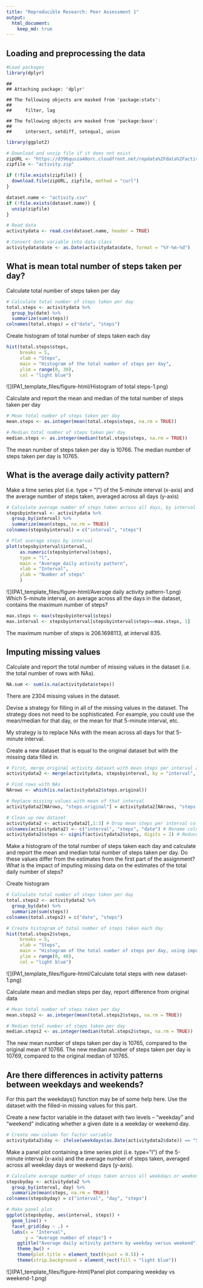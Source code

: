 ```yaml
---
title: "Reproducible Research: Peer Assessment 1"
output: 
  html_document:
    keep_md: true
---
```


## Loading and preprocessing the data

```r
#Load packages
library(dplyr)
```

```
## 
## Attaching package: 'dplyr'
```

```
## The following objects are masked from 'package:stats':
## 
##     filter, lag
```

```
## The following objects are masked from 'package:base':
## 
##     intersect, setdiff, setequal, union
```

```r
library(ggplot2)

# Download and unzip file if it does not exist
zipURL <- "https://d396qusza40orc.cloudfront.net/repdata%2Fdata%2Factivity.zip"
zipfile <- "activity.zip"

if (!file.exists(zipfile)) {
  download.file(zipURL, zipfile, method = "curl")
}

dataset.name <- "activity.csv"
if (!file.exists(dataset.name)) {
  unzip(zipfile)
}

# Read data
activitydata <- read.csv(dataset.name, header = TRUE)

# Convert date variable into data class
activitydata$date <- as.Date(activitydata$date, format = "%Y-%m-%d")
```

## What is mean total number of steps taken per day?

Calculate total number of steps taken per day

```r
# Calculate total number of steps taken per day
total.steps <- activitydata %>% 
  group_by(date) %>%
  summarize(sum(steps))
colnames(total.steps) = c("date", "steps")
```

Create histogram of total number of steps taken each day

```r
hist(total.steps$steps, 
     breaks = 5, 
     xlab = "Steps",
     main = "Histogram of the total number of steps per day",
     ylim = range(0, 30),
     col = "light blue")
```

![](PA1_template_files/figure-html/Histogram of total steps-1.png)<!-- -->

Calculate and report the mean and median of the total number of steps taken per day

```r
# Mean total number of steps taken per day
mean.steps <- as.integer(mean(total.steps$steps, na.rm = TRUE))

# Median total number of steps taken per day
median.steps <- as.integer(median(total.steps$steps, na.rm = TRUE))
```
The mean number of steps taken per day is 10766.
The median number of steps taken per day is 10765.

## What is the average daily activity pattern?

Make a time series plot  (i.e. type = "l") of the 5-minute interval (x-axis) and the average number of steps taken, averaged across all days (y-axis)

```r
# Calculate average number of steps taken across all days, by interval
stepsbyinterval <- activitydata %>% 
  group_by(interval) %>%
  summarize(mean(steps, na.rm = TRUE))
colnames(stepsbyinterval) = c("interval", "steps")

# Plot average steps by interval
plot(stepsbyinterval$interval,
     as.numeric(stepsbyinterval$steps), 
     type = "l",
     main = "Average daily activity pattern",
     xlab = "Interval",
     ylab = "Number of steps"
     )
```

![](PA1_template_files/figure-html/Average daily activity pattern-1.png)<!-- -->
Which 5-minute interval, on average across all the days in the dataset, contains the maximum number of steps?

```r
max.steps <- max(stepsbyinterval$steps)
max.interval <- stepsbyinterval[stepsbyinterval$steps==max.steps, 1]
```
The maximum number of steps is 206.1698113, at interval 835.

## Imputing missing values

Calculate and report the total number of missing values in the dataset (i.e. the total number of rows with NAs).

```r
NA.sum <- sum(is.na(activitydata$steps))
```
There are 2304 missing values in the dataset.

Devise a strategy for filling in all of the missing values in the dataset. The strategy does not need to be sophisticated. For example, you could use the mean/median for that day, or the mean for that 5-minute interval, etc.

My strategy is to replace NAs with the mean across all days for that 5-minute interval. 

Create a new dataset that is equal to the original dataset but with the missing data filled in.

```r
# First, merge original activity dataset with mean steps per interval and assign it to new dataset
activitydata2 <- merge(activitydata, stepsbyinterval, by = "interval", suffixes = c(".original", ".mean"))

# Find rows with NAs
NArows <- which(is.na(activitydata2$steps.original))

# Replace missing values with mean of that interval
activitydata2[NArows, "steps.original"] = activitydata2[NArows, "steps.mean"]

# Clean up new dataset
activitydata2 <- activitydata2[,1:3] # Drop mean steps per interval column
colnames(activitydata2) <- c("interval", "steps", "date") # Rename columns
activitydata2$steps <- signif(activitydata2$steps, digits = 2) # Reduce number of decimal places 
```

Make a histogram of the total number of steps taken each day and calculate and report the mean and median total number of steps taken per day. Do these values differ from the estimates from the first part of the assignment? What is the impact of imputing missing data on the estimates of the total daily number of steps?

Create histogram

```r
# Calculate total number of steps taken per day
total.steps2 <- activitydata2 %>% 
  group_by(date) %>%
  summarize(sum(steps))
colnames(total.steps2) = c("date", "steps")

# Create histogram of total number of steps taken each day
hist(total.steps2$steps, 
     breaks = 5, 
     xlab = "Steps",
     main = "Histogram of the total number of steps per day, using imputed data",
     ylim = range(0, 40),
     col = "light blue")
```

![](PA1_template_files/figure-html/Calculate total steps with new dataset-1.png)<!-- -->

Calculate mean and median steps per day, report difference from original data

```r
# Mean total number of steps taken per day
mean.steps2 <- as.integer(mean(total.steps2$steps, na.rm = TRUE))

# Median total number of steps taken per day
median.steps2 <- as.integer(median(total.steps2$steps, na.rm = TRUE))
```
The new mean number of steps taken per day is 10765, compared to the original mean of 10766.
The new median number of steps taken per day is 10769, compared to the original median of 10765.

## Are there differences in activity patterns between weekdays and weekends?

For this part the weekdays() function may be of some help here. Use the dataset with the filled-in missing values for this part.

Create a new factor variable in the dataset with two levels – “weekday” and “weekend” indicating whether a given date is a weekday or weekend day.

```r
# Create new column for factor variable
activitydata2$day <- ifelse(weekdays(as.Date(activitydata2$date)) == "Saturday" | weekdays(as.Date(activitydata2$date)) == "Sunday", "weekend", "weekday")
```

Make a panel plot containing a time series plot (i.e. type="l") of the 5-minute interval (x-axis) and the average number of steps taken, averaged across all weekday days or weekend days (y-axis).

```r
# Calculate average number of steps taken across all weekdays or weekend days
stepsbyday <- activitydata2 %>% 
  group_by(interval, day) %>%
  summarize(mean(steps, na.rm = TRUE))
colnames(stepsbyday) = c("interval", "day", "steps")

# Make panel plot
ggplot(stepsbyday, aes(interval, steps)) + 
  geom_line() +
  facet_grid(day ~ .) +
  labs(x = "Interval", 
       y = "Average number of steps") +
    ggtitle("Average daily activity pattern by weekday versus weekend") +    
    theme_bw() + 
    theme(plot.title = element_text(hjust = 0.5)) +
    theme(strip.background = element_rect(fill = "light blue"))
```

![](PA1_template_files/figure-html/Panel plot comparing weekday vs weekend-1.png)<!-- -->

